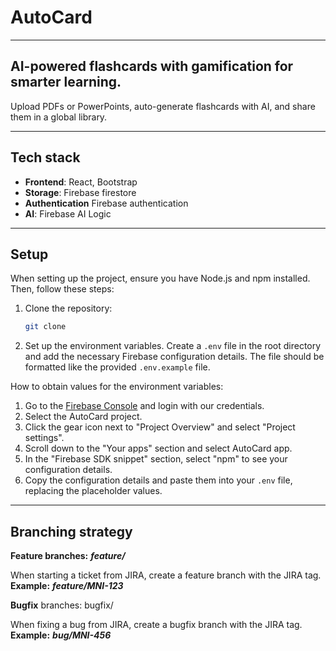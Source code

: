 # AutoCard

---
## AI-powered flashcards with gamification for smarter learning.
Upload PDFs or PowerPoints, auto-generate flashcards with AI, and share them in a global library.

---
## Tech stack
- **Frontend**: React, Bootstrap
- **Storage**: Firebase firestore
- **Authentication** Firebase authentication
- **AI**: Firebase AI Logic

---
## Setup

When setting up the project, ensure you have Node.js and npm installed. Then, follow these steps:
1. Clone the repository:
   ```bash
   git clone
   
2. Set up the environment variables. Create a `.env` file in the root directory and add the necessary Firebase configuration details.
The file should be formatted like the provided `.env.example` file.

How to obtain values for the environment variables:
1. Go to the [Firebase Console](https://console.firebase.google.com/) and login with our credentials.
2. Select the AutoCard project.
2. Click the gear icon next to "Project Overview" and select "Project settings".
3. Scroll down to the "Your apps" section and select AutoCard app.
4. In the "Firebase SDK snippet" section, select "npm" to see your configuration details.
5. Copy the configuration details and paste them into your `.env` file, replacing the placeholder values.

---
## Branching strategy

**Feature branches:** ***feature/<JIRA-TAG>***

When starting a ticket from JIRA, create a feature branch with the JIRA tag.\
**Example:** ***feature/MNI-123***


**Bugfix** branches: bugfix/<JIRA-TAG>

When fixing a bug from JIRA, create a bugfix branch with the JIRA tag.\
**Example:** ***bug/MNI-456***
